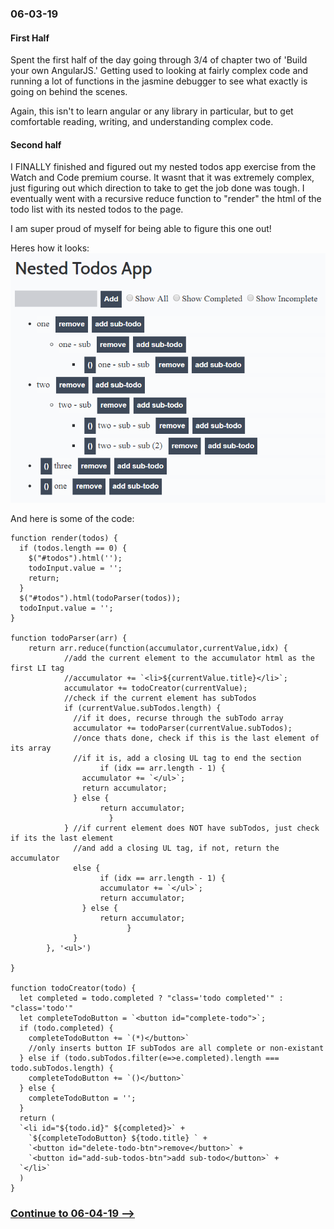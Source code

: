 ### 06-03-19

#### First Half
Spent the first half of the day going through 3/4 of chapter two of 'Build your own AngularJS.' Getting used to looking at fairly complex code and running a lot of functions in the jasmine debugger to see what exactly is going on behind the scenes.

Again, this isn't to learn angular or any library in particular, but to get comfortable reading, writing, and understanding complex code.

#### Second half
I FINALLY finished and figured out my nested todos app exercise from the Watch and Code premium course. It wasnt that it was extremely complex, just figuring out which direction to take to get the job done was tough. I eventually went with a recursive reduce function to "render" the html of the todo list with its nested todos to the page.

I am super proud of myself for being able to figure this one out!

Heres how it looks:
![nested todos app](https://github.com/jordanvidrine/coding-journey/blob/master/Daily%20Logs/files/nested-todos-example_2.png)

And here is some of the code:

```
function render(todos) {
  if (todos.length == 0) {
    $("#todos").html('');
    todoInput.value = '';
    return;
  }
  $("#todos").html(todoParser(todos));
  todoInput.value = '';
}

function todoParser(arr) {
    return arr.reduce(function(accumulator,currentValue,idx) {
            //add the current element to the accumulator html as the first LI tag
            //accumulator += `<li>${currentValue.title}</li>`;
            accumulator += todoCreator(currentValue);
            //check if the current element has subTodos
            if (currentValue.subTodos.length) {
              //if it does, recurse through the subTodo array
              accumulator += todoParser(currentValue.subTodos);
              //once thats done, check if this is the last element of its array
              //if it is, add a closing UL tag to end the section
			        if (idx == arr.length - 1) {
              	accumulator += `</ul>`;
              	return accumulator;
              } else {
	                return accumulator;
			          }
            } //if current element does NOT have subTodos, just check if its the last element
              //and add a closing UL tag, if not, return the accumulator
              else {
  			        if (idx == arr.length - 1) {
                	accumulator += `</ul>`;
                	return accumulator;
                } else {
                	return accumulator;
				          }
              }
        }, '<ul>')

}

function todoCreator(todo) {
  let completed = todo.completed ? "class='todo completed'" : "class='todo'"
  let completeTodoButton = `<button id="complete-todo">`;
  if (todo.completed) {
    completeTodoButton += `(*)</button>`
    //only inserts button IF subTodos are all complete or non-existant
  } else if (todo.subTodos.filter(e=>e.completed).length === todo.subTodos.length) {
    completeTodoButton += `()</button>`
  } else {
    completeTodoButton = '';
  }
  return (
  `<li id="${todo.id}" ${completed}>` +
    `${completeTodoButton} ${todo.title} ` +
    `<button id="delete-todo-btn">remove</button>` +
    `<button id="add-sub-todos-btn">add sub-todo</button>` +
  `</li>`
  )
}
```

### [Continue to 06-04-19 -->](https://github.com/jordanvidrine/coding-journey/blob/master/Daily%20Logs/06-04-19.md)

